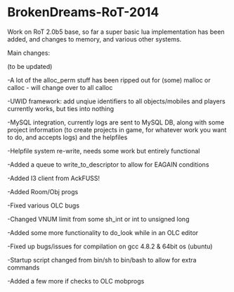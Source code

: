 BrokenDreams-RoT-2014
=====================

Work on RoT 2.0b5 base, so far a super basic lua implementation has been added, and changes to memory, and various other systems.

Main changes:

(to be updated)

-A lot of the alloc_perm stuff has been ripped out for (some) malloc or calloc - will change over to all calloc

-UWID framework: add unqiue identifiers to all objects/mobiles and players currently works, but ties into nothing

-MySQL integration, currently logs are sent to MySQL DB, along with some project information (to create projects in game, for whatever work you want to do, and accepts logs) and the helpfiles

-Helpfile system re-write, needs some work but entirely functional

-Added a queue to write_to_descriptor to allow for EAGAIN conditions

-Added I3 client from AckFUSS!

-Added Room/Obj progs

-Fixed various OLC bugs

-Changed VNUM limit from some sh_int or int to unsigned long

-Added some more functionality to do_look while in an OLC editor

-Fixed up bugs/issues for compilation on gcc 4.8.2 & 64bit os (ubuntu)

-Startup script changed from bin/sh to bin/bash to allow for extra commands

-Added a few more if checks to OLC mobprogs

